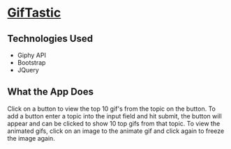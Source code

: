 # [GifTastic](http://suitemel.com/GifTastic/)

## Technologies Used 
* Giphy API
* Bootstrap
* JQuery

## What the App Does
Click on a button to view the top 10 gif's from the topic on the button. To add a button enter a topic into the input field and hit submit, the button will appear and can be clicked to show 10 top gifs from that topic. To view the animated gifs, click on an image to the animate gif and click again to freeze the image again.

